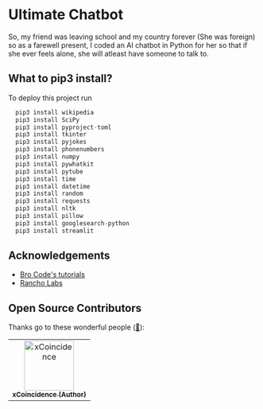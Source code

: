 # Ultimate Chatbot

So, my friend was leaving school and my country forever (She was foreign) so as a farewell present, I coded an AI chatbot in Python for her so that if she ever feels alone, she will atleast have someone to talk to.


## What to pip3 install?

To deploy this project run

```python
  pip3 install wikipedia
  pip3 install SciPy
  pip3 install pyproject-toml
  pip3 install tkinter
  pip3 install pyjokes
  pip3 install phonenumbers
  pip3 install numpy
  pip3 install pywhatkit
  pip3 install pytube
  pip3 install time
  pip3 install datetime
  pip3 install random
  pip3 install requests
  pip3 install nltk
  pip3 install pillow
  pip3 install googlesearch-python
  pip3 install streamlit
```


## Acknowledgements

 - [Bro Code's tutorials](https://www.youtube.com/@BroCodez)
 - [Rancho Labs](https://www.rancholabs.com)

## Open Source Contributors

Thanks go to these wonderful people ([:hugs:](https://allcontributors.org/docs/en/emoji-key)):

<!-- ALL-CONTRIBUTORS-LIST:START - Do not remove or modify this section unless you want to add code to this project and contribute to master branch-->
<!-- prettier-ignore-start -->
<!-- markdownlint-disable -->
<!-- KEEP IN MIND THAT ONLY 4 PROFILES CAN BE IN ONE LINE SO JUST USE ANOTHER <tr> and </tr> TO CREATE AND FINISH A LINE -->
<table>
    <tbody>
        <tr>
            <td align="center">
                <a href="https://www.github.com/ssh-root-xcoin">
                    <img src="https://avatars.githubusercontent.com/u/60308964?v=4" width="100px;" alt="xCoincidence"/>
                    <br />
                    <sub><b>xCoincidence (Author)</b></sub>
                </a> 
            </td>
